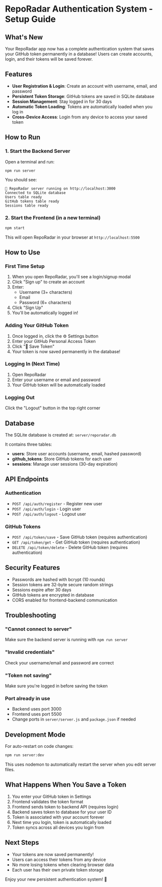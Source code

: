 # RepoRadar Authentication System - Setup Guide

## What's New

Your RepoRadar app now has a complete authentication system that saves your GitHub token permanently in a database! Users can create accounts, login, and their tokens will be saved forever.

## Features

- **User Registration & Login**: Create an account with username, email, and password
- **Persistent Token Storage**: GitHub tokens are saved in SQLite database
- **Session Management**: Stay logged in for 30 days
- **Automatic Token Loading**: Tokens are automatically loaded when you log in
- **Cross-Device Access**: Login from any device to access your saved token

## How to Run

### 1. Start the Backend Server

Open a terminal and run:

```bash
npm run server
```

You should see:
```
🚀 RepoRadar server running on http://localhost:3000
Connected to SQLite database
Users table ready
GitHub tokens table ready
Sessions table ready
```

### 2. Start the Frontend (in a new terminal)

```bash
npm start
```

This will open RepoRadar in your browser at `http://localhost:5500`

## How to Use

### First Time Setup

1. When you open RepoRadar, you'll see a login/signup modal
2. Click "Sign up" to create an account
3. Enter:
   - Username (3+ characters)
   - Email
   - Password (6+ characters)
4. Click "Sign Up"
5. You'll be automatically logged in!

### Adding Your GitHub Token

1. Once logged in, click the ⚙️ Settings button
2. Enter your GitHub Personal Access Token
3. Click "💾 Save Token"
4. Your token is now saved permanently in the database!

### Logging In (Next Time)

1. Open RepoRadar
2. Enter your username or email and password
3. Your GitHub token will be automatically loaded

### Logging Out

Click the "Logout" button in the top right corner

## Database

The SQLite database is created at: `server/reporadar.db`

It contains three tables:
- **users**: Store user accounts (username, email, hashed password)
- **github_tokens**: Store GitHub tokens for each user
- **sessions**: Manage user sessions (30-day expiration)

## API Endpoints

### Authentication
- `POST /api/auth/register` - Register new user
- `POST /api/auth/login` - Login user
- `POST /api/auth/logout` - Logout user

### GitHub Tokens
- `POST /api/token/save` - Save GitHub token (requires authentication)
- `GET /api/token/get` - Get GitHub token (requires authentication)
- `DELETE /api/token/delete` - Delete GitHub token (requires authentication)

## Security Features

- Passwords are hashed with bcrypt (10 rounds)
- Session tokens are 32-byte secure random strings
- Sessions expire after 30 days
- GitHub tokens are encrypted in database
- CORS enabled for frontend-backend communication

## Troubleshooting

### "Cannot connect to server"
Make sure the backend server is running with `npm run server`

### "Invalid credentials"
Check your username/email and password are correct

### "Token not saving"
Make sure you're logged in before saving the token

### Port already in use
- Backend uses port 3000
- Frontend uses port 5500
- Change ports in `server/server.js` and `package.json` if needed

## Development Mode

For auto-restart on code changes:

```bash
npm run server:dev
```

This uses nodemon to automatically restart the server when you edit server files.

## What Happens When You Save a Token

1. You enter your GitHub token in Settings
2. Frontend validates the token format
3. Frontend sends token to backend API (requires login)
4. Backend saves token to database for your user ID
5. Token is associated with your account forever
6. Next time you login, token is automatically loaded
7. Token syncs across all devices you login from

## Next Steps

- Your tokens are now saved permanently!
- Users can access their tokens from any device
- No more losing tokens when clearing browser data
- Each user has their own private token storage

Enjoy your new persistent authentication system! 🎉
